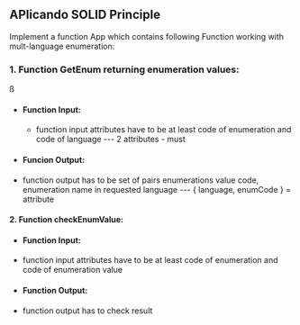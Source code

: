 ## APlicando SOLID Principle

Implement a function App which contains following Function working with mult-language enumeration:

### 1. Function GetEnum returning enumeration values:

ß

- #### Function Input:
  - function input attributes have to be at least code of enumeration and code of language
    --- 2 attributes - must
- #### Funcion Output:
- function output has to be set of pairs enumerations value code, enumeration name in requested language
  --- { language, enumCode } = attribute

#### 2. Function checkEnumValue:

- #### Function Input:
- function input attributes have to be at least code of enumeration and code of enumeration value

- #### Function Output:
- function output has to check result

